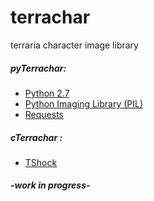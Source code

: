terrachar
======
 terraria character image library
 
##### pyTerrachar:
* [Python 2.7](https://www.python.org/downloads/)
* [Python Imaging Library (PIL)](http://www.pythonware.com/products/pil/)
* [Requests](http://docs.python-requests.org/en/master/)
##### cTerrachar :
* [TShock](https://github.com/NyxStudios/TShock)
##### -work in progress-